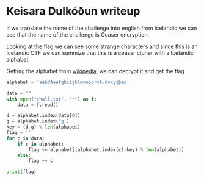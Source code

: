 # Keisara Dulkóðun writeup

If we translate the name of the challenge into english from Icelandic we can see that the name of the challenge is Ceaser encryption. 

Looking at the flag we can see some strange characters and since this is an Icelandic CTF we can summize that this is a ceaser cipher with a Icelandic alphabet.

Getting the alphabet from [wikipedia](https://en.wikipedia.org/wiki/Icelandic_orthography), we can decrypt it and get the flag

```python
alphabet = 'aábdðeéfghiíjklmnoóprstuúvxyýþæö'

data = ""
with open("chall.txt", "r") as f:
    data = f.read()

d = alphabet.index(data[0])
g = alphabet.index('g')
key = (d-g) % len(alphabet)
flag = ''
for c in data:
    if c in alphabet:
        flag += alphabet[(alphabet.index(c)-key) % len(alphabet)]
    else:
        flag += c

print(flag)
```